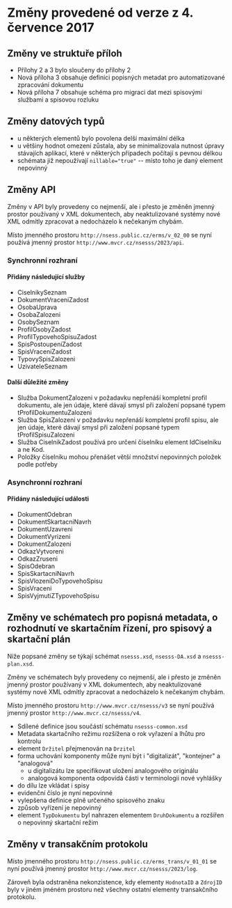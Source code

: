 # Změny provedené od verze z 4. července 2017

## Změny ve struktuře příloh

* Přílohy 2 a 3 bylo sloučeny do přílohy 2
* Nová příloha 3 obsahuje definici popisných metadat pro automatizované
  zpracování dokumentu
* Nová příloha 7 obsahuje schéma pro migraci dat mezi spisovými
  službami a spisovou rozluku

## Změny datových typů

* u některých elementů bylo povolena delší maximální délka
* u většiny hodnot omezení zůstala, aby se minimalizovala nutnost
  úpravy stávajích aplikací, které v některých případech počítají s
  pevnou délkou
* schémata již nepoužívají `nillable="true"` -- místo toho je daný
  element nepovinný

## Změny API

Změny v API byly provedeny co nejmenší, ale i přesto je změněn jmenný
prostor používaný v XML dokumentech, aby neaktulizované systémy nové
XML odmítly zpracovat a nedocházelo k nečekaným chybám.

Místo jmenného prostoru `http://nsess.public.cz/erms/v_02_00` se nyní
používá jmenný prostor `http://www.mvcr.cz/nsesss/2023/api`.

### Synchronní rozhraní

#### Přidány následující služby

* CiselnikySeznam
* DokumentVraceniZadost
* OsobaUprava
* OsobaZalozeni
* OsobySeznam
* ProfilOsobyZadost
* ProfilTypovehoSpisuZadost
* SpisPostoupeniZadost
* SpisVraceniZadost
* TypovySpisZalozeni
* UzivateleSeznam

#### Další důležité změny

* Služba DokumentZalozeni v požadavku nepřenáší kompletní profil
  dokumentu, ale jen údaje, které dávají smysl při založení popsané
  typem tProfilDokumentuZalozeni
* Služba SpisZalozeni v požadavku nepřenáší kompletní profil
  spisu, ale jen údaje, které dávají smysl při založení popsané
  typem tProfilSpisuZalozeni
* Služba CiselnikZadost používá pro určení číselníku element
  IdCiselniku a ne Kod.
* Položky číselníku mohou přenášet větší množství nepovinných položek
  podle potřeby

### Asynchronní rozhraní

#### Přidány následující události

* DokumentOdebran
* DokumentSkartacniNavrh
* DokumentUzavreni
* DokumentVyrizeni
* DokumentZalozeni
* OdkazVytvoreni
* OdkazZruseni
* SpisOdebran
* SpisSkartacniNavrh
* SpisVlozeniDoTypovehoSpisu
* SpisVraceni
* SpisVyjmutiZTypovehoSpisu

## Změny ve schématech pro popisná metadata, o rozhodnutí ve skartačním řízení, pro spisový a skartační plán

Níže popsané změny se týkají schémat `nsesss.xsd`, `nsesss-DA.xsd` a
`nsesss-plan.xsd`.

Změny ve schématech byly provedeny co nejmenší, ale i přesto je změněn
jmenný prostor používaný v XML dokumentech, aby neaktulizované systémy
nové XML odmítly zpracovat a nedocházelo k nečekaným chybám.

Místo jmenného prostoru `http://www.mvcr.cz/nsesss/v3` se nyní
používá jmenný prostor `http://www.mvcr.cz/nsesss/v4`.

* Sdílené definice jsou součástí schématu `nsesss-common.xsd`
* Metadata skartačního režimu rozšížena o rok vyřazení a lhůtu pro
  kontrolu
* element `Držitel` přejmenován na `Drzitel`
* forma uchování komponenty může nyní být i "digitalizát",
  "kontejner" a "analogová"
  * u digitalizátu lze specifikovat uložení analogového originálu
  * analogová komponenta odpovídá části v terminologii nové vyhlášky
* do dílu lze vkládat i spisy
* evidenční číslo je nyní nepovinné
* vylepšena definice plně určeného spisového znaku
* způsob vyřízení je nepovinný
* element `TypDokumentu` byl nahrazen elementem `DruhDokumentu` a
  rozšířen o nepovinný skartační režim
  

## Změny v transakčním protokolu

Místo jmenného prostoru `http://nsess.public.cz/erms_trans/v_01_01` se nyní
používá jmenný prostor `http://www.mvcr.cz/nsesss/2023/log`.

Zároveň byla odstraněna nekonzistence, kdy elementy `HodnotaID` a
`ZdrojID` byly v jiném jméném prostoru než všechny ostatní elementy
transakčního protokolu.
